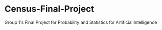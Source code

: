 # Census-Final-Project
Group 1's Final Project for Probability and Statistics for Artificial Intelligence
